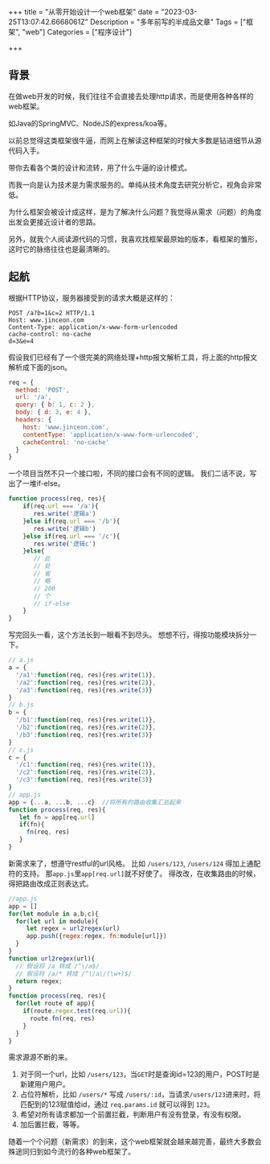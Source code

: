 +++
title = "从零开始设计一个web框架"
date = "2023-03-25T13:07:42.6668061Z"
Description = "多年前写的半成品文章"
Tags = ["框架", "web"]
Categories = ["程序设计"]

+++
## 背景
在做web开发的时候，我们往往不会直接去处理http请求，而是使用各种各样的web框架。

如Java的SpringMVC、NodeJS的express/koa等。

以前总觉得这类框架很牛逼，而网上在解读这种框架的时候大多数是钻进细节从源代码入手。

带你去看各个类的设计和流转，用了什么牛逼的设计模式。

而我一向是认为技术是为需求服务的。单纯从技术角度去研究分析它，视角会非常低。

为什么框架会被设计成这样，是为了解决什么问题？我觉得从需求（问题）的角度出发会更接近设计者的思路。

另外，就我个人阅读源代码的习惯，我喜欢找框架最原始的版本，看框架的雏形，这时它的脉络往往也是最清晰的。

## 起航

根据HTTP协议，服务器接受到的请求大概是这样的：

```http
POST /a?b=1&c=2 HTTP/1.1
Host: www.jinceon.com
Content-Type: application/x-www-form-urlencoded
cache-control: no-cache
d=3&e=4
```
假设我们已经有了一个很完美的网络处理+http报文解析工具，将上面的http报文解析成下面的json。

```js
req = {
  method: 'POST',
  url: '/a',
  query: { b: 1, c: 2 },
  body: { d: 3, e: 4 },
  headers: {
    host: 'www.jinceon.com',
    contentType: 'application/x-www-form-urlencoded',
    cacheControl: 'no-cache'
  }
}
```

一个项目当然不只一个接口啦，不同的接口会有不同的逻辑。
我们二话不说，写出了一堆if-else。

```js
function process(req, res){
    if(req.url === '/a'){
       res.write('逻辑a')
    }else if(req.url === '/b'){
       res.write('逻辑b')
    }else if(req.url === '/c'){
       res.write('逻辑c')
    }else{
       // 此
       // 处
       // 省
       // 略
       // 200
       // 个
       // if-else
    }
}
```

写完回头一看，这个方法长到一眼看不到尽头。
想想不行，得按功能模块拆分一下。

```js
// a.js
a = {
  '/a1':function(req, res){res.write(1)},
  '/a2':function(req, res){res.write(2)},
  '/a3':function(req, res){res.write(3)}
}
// b.js
b = {
  '/b1':function(req, res){res.write(1)},
  '/b2':function(req, res){res.write(2)},
  '/b3':function(req, res){res.write(3)}
}
// c.js
c = {
  '/c1':function(req, res){res.write(1)},
  '/c2':function(req, res){res.write(2)},
  '/c3':function(req, res){res.write(3)}
}
// app.js
app = {...a, ...b, ...c}  //将所有的路由收集汇总起来
function process(req, res){
   let fn = app[req.url]
   if(fn){
     fn(req, res)
   }
}
```
新需求来了，想遵守restful的url风格。
比如 `/users/123`, `/users/124`
得加上通配符的支持。
那`app.js`里`app[req.url]`就不好使了。
得改改，在收集路由的时候，得把路由改成正则表达式。

```js
//app.js
app = []
for(let module in a,b,c){
  for(let url in module){
     let regex = url2regex(url)
     app.push({regex:regex, fn:module[url]})
  }
}
function url2regex(url){
  // 假设将 /a 转成 /^\/a$/
  // 假设将 /a/* 转成 /^\/a\/(\w+)$/
  return regex;
}
function process(req, res){
  for(let route of app){
    if(route.regex.test(req.url)){
      route.fn(req, res)
    }
  }
}
```
需求源源不断的来。
1. 对于同一个url，比如 `/users/123`，当`GET`时是查询id=123的用户，POST时是新建用户用户。
2. 占位符解析，比如 `/users/*` 写成 `/users/:id`，当请求`/users/123`进来时，将匹配到的123赋值给id，通过 `req.params.id` 就可以得到 `123`。
3. 希望对所有请求都加一个前置拦截，判断用户有没有登录，有没有权限。
4. 加后置拦截，等等。  

随着一个个问题（新需求）的到来，这个web框架就会越来越完善，最终大多数会殊途同归到如今流行的各种web框架了。
